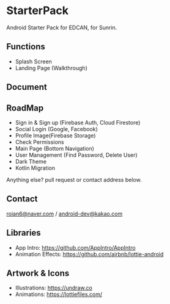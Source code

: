 # StarterPack
Android Starter Pack for EDCAN, for Sunrin.

## Functions

- Splash Screen
- Landing Page (Walkthrough)

## Document

## RoadMap

- Sign in & Sign up (Firebase Auth, Cloud Firestore)
- Social Login (Google, Facebook)
- Profile Image(Firebase Storage)
- Check Permissions
- Main Page (Bottom Navigation)
- User Management (Find Password, Delete User)
- Dark Theme
- Kotlin Migration

Anything else? pull request or contact address below.

## Contact

roian6@naver.com / android-dev@kakao.com

## Libraries

- App Intro: https://github.com/AppIntro/AppIntro
- Animation Effects: https://github.com/airbnb/lottie-android

## Artwork & Icons

- Illustrations: https://undraw.co
- Animations: https://lottiefiles.com/
